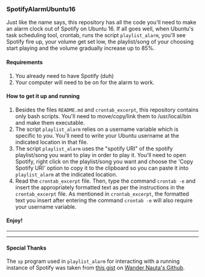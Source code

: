 ### SpotifyAlarmUbuntu16

Just like the name says, this repository has all the code you'll need to make an alarm clock out of Spotify on Ubuntu 16.  If all goes well, when Ubuntu's task scheduling tool, crontab, runs the script `playlist_alarm`, you'll see Spotify fire up, your volume get set low, the playlist/song of your choosing start playing and the volume gradually increase up to 85%.

#### Requirements
1. You already need to have Spotify (duh)
2. Your computer will need to be on for the alarm to work.

#### How to get it up and running
1.  Besides the files `README.md` and `crontab_excerpt`, this repository contains only bash scripts.  You'll need to move/copy/link them to /usr/local/bin and make them executable.
2. The script `playlist_alarm` relies on a username variable which is specific to you.  You'll need to write your Ubuntu username at the indicated location in that file.
3. The script `playlist_alarm` uses the "spotify URI" of the spotify playlist/song you want to play in order to play it.  You'll need to open Spotify, right click on the playlist/song you want and choose the 'Copy Spotify URI' option to copy it to the clipboard so you can paste it into `playlist_alarm` at the indicated location.
4. Read the `crontab_excerpt` file.  Then, type the command `crontab -e` and insert the appropriately formatted text as per the instructions in the `crontab_excerpt` file.  As mentioned in `crontab_excerpt`, the formatted text you insert after entering the command `crontab -e` will also require your username variable.

#### Enjoy!

----------

----------

#### Special Thanks
The `sp` program used in `playlist_alarm` for interacting with a running instance of Spotify was taken from [this gist](https://gist.github.com/wandernauta/6800547) on [Wander Nauta's Github](https://github.com/wandernauta).  